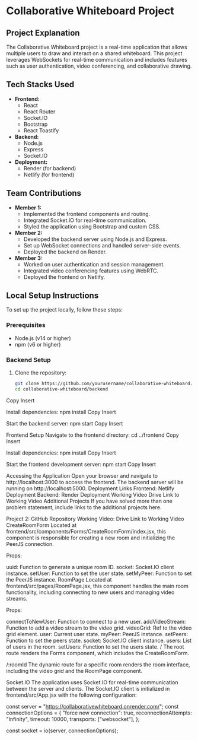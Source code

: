 # Collaborative Whiteboard Project

## Project Explanation
The Collaborative Whiteboard project is a real-time application that allows multiple users to draw and interact on a shared whiteboard. This project leverages WebSockets for real-time communication and includes features such as user authentication, video conferencing, and collaborative drawing.

## Tech Stacks Used
- **Frontend:**
  - React
  - React Router
  - Socket.IO
  - Bootstrap
  - React Toastify
- **Backend:**
  - Node.js
  - Express
  - Socket.IO
- **Deployment:**
  - Render (for backend)
  - Netlify (for frontend)

## Team Contributions
- **Member 1:**
  - Implemented the frontend components and routing.
  - Integrated Socket.IO for real-time communication.
  - Styled the application using Bootstrap and custom CSS.
- **Member 2:**
  - Developed the backend server using Node.js and Express.
  - Set up WebSocket connections and handled server-side events.
  - Deployed the backend on Render.
- **Member 3:**
  - Worked on user authentication and session management.
  - Integrated video conferencing features using WebRTC.
  - Deployed the frontend on Netlify.

## Local Setup Instructions
To set up the project locally, follow these steps:

### Prerequisites
- Node.js (v14 or higher)
- npm (v6 or higher)

### Backend Setup
1. Clone the repository:
   ```bash
   git clone https://github.com/yourusername/collaborative-whiteboard.git
   cd collaborative-whiteboard/backend
Copy
Insert

Install dependencies:
npm install
Copy
Insert

Start the backend server:
npm start
Copy
Insert

Frontend Setup
Navigate to the frontend directory:
cd ../frontend
Copy
Insert

Install dependencies:
npm install
Copy
Insert

Start the frontend development server:
npm start
Copy
Insert

Accessing the Application
Open your browser and navigate to http://localhost:3000 to access the frontend.
The backend server will be running on http://localhost:5000.
Deployment Links
Frontend: Netlify Deployment
Backend: Render Deployment
Working Video
Drive Link to Working Video
Additional Projects
If you have solved more than one problem statement, include links to the additional projects here.

Project 2: GitHub Repository
Working Video: Drive Link to Working Video
CreateRoomForm
Located at frontend/src/components/Forms/CreateRoomForm/index.jsx, this component is responsible for creating a new room and initializing the PeerJS connection.

Props:

uuid: Function to generate a unique room ID.
socket: Socket.IO client instance.
setUser: Function to set the user state.
setMyPeer: Function to set the PeerJS instance.
RoomPage
Located at frontend/src/pages/RoomPage.jsx, this component handles the main room functionality, including connecting to new users and managing video streams.

Props:

connectToNewUser: Function to connect to a new user.
addVideoStream: Function to add a video stream to the video grid.
videoGrid: Ref to the video grid element.
user: Current user state.
myPeer: PeerJS instance.
setPeers: Function to set the peers state.
socket: Socket.IO client instance.
users: List of users in the room.
setUsers: Function to set the users state.
/
The root route renders the Forms component, which includes the CreateRoomForm.

/:roomId
The dynamic route for a specific room renders the room interface, including the video grid and the RoomPage component.

Socket.IO
The application uses Socket.IO for real-time communication between the server and clients. The Socket.IO client is initialized in frontend/src/App.jsx with the following configuration:

const server = "https://collaborativewhiteboard.onrender.com/";
const connectionOptions = {
  "force new connection": true,
  reconnectionAttempts: "Infinity",
  timeout: 10000,
  transports: ["websocket"],
};

const socket = io(server, connectionOptions);
